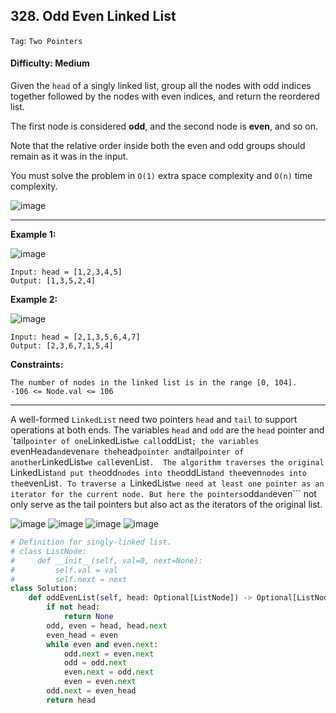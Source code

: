 ## 328. Odd Even Linked List

```Tag```: ```Two Pointers```

#### Difficulty: Medium

Given the ```head``` of a singly linked list, group all the nodes with odd indices together followed by the nodes with even indices, and return the reordered list.

The first node is considered __odd__, and the second node is __even__, and so on.

Note that the relative order inside both the even and odd groups should remain as it was in the input.

You must solve the problem in ```O(1)``` extra space complexity and ```O(n)``` time complexity.

![image](https://user-images.githubusercontent.com/35042430/210615097-0904f926-59b0-4340-95d5-90f0e1bec733.png)

---

__Example 1:__

![image](https://assets.leetcode.com/uploads/2021/03/10/oddeven-linked-list.jpg)
```
Input: head = [1,2,3,4,5]
Output: [1,3,5,2,4]
```

__Example 2:__

![image](https://assets.leetcode.com/uploads/2021/03/10/oddeven2-linked-list.jpg)
```
Input: head = [2,1,3,5,6,4,7]
Output: [2,3,6,7,1,5,4]
```

__Constraints:__
```
The number of nodes in the linked list is in the range [0, 104].
-106 <= Node.val <= 106
```
---

A well-formed ```LinkedList``` need two pointers ```head``` and ```tail``` to support operations at both ends. The variables ```head``` and ```odd``` are the ```head``` pointer and `tail``` pointer of one ```LinkedList``` we call ```oddList```; the variables ```evenHead``` and ```even``` are the ```head``` pointer and ```tail``` pointer of another ```LinkedList``` we call ```evenList```. 
The algorithm traverses the original ```LinkedList``` and put the ```odd``` nodes into the ```oddList``` and the ```even``` nodes into the ```evenList```. To traverse a ```LinkedList``` we need at least one pointer as an iterator for the current node. But here the pointers ```odd``` and ```even``` not only serve as the tail pointers but also act as the iterators of the original list.

![image](https://leetcode.com/problems/odd-even-linked-list/solutions/127831/Figures/328_Odd_Even.svg)
![image](https://leetcode.com/problems/odd-even-linked-list/solutions/127831/Figures/328_Odd_Even.svg)
![image](https://leetcode.com/problems/odd-even-linked-list/solutions/127831/Figures/328_Odd_Even.svg)
![image](https://leetcode.com/problems/odd-even-linked-list/solutions/127831/Figures/328_Odd_Even.svg)

```Python
# Definition for singly-linked list.
# class ListNode:
#     def __init__(self, val=0, next=None):
#         self.val = val
#         self.next = next
class Solution:
    def oddEvenList(self, head: Optional[ListNode]) -> Optional[ListNode]:
        if not head:
            return None
        odd, even = head, head.next
        even_head = even
        while even and even.next:
            odd.next = even.next
            odd = odd.next
            even.next = odd.next
            even = even.next
        odd.next = even_head
        return head
```
